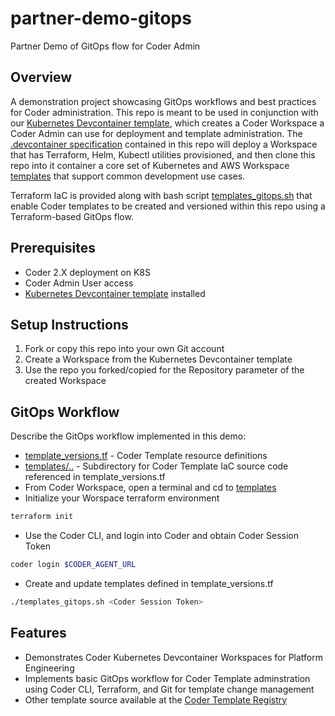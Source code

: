 # partner-demo-gitops

Partner Demo of GitOps flow for Coder Admin

## Overview
A demonstration project showcasing GitOps workflows and best practices for Coder administration. This repo is meant to be used in conjunction with our [Kubernetes Devcontainer template](https://registry.coder.com/templates/kubernetes-devcontainer), which creates a Coder Workspace a Coder Admin can use for deployment and template administration.  The [.devcontainer specification](./.devcontainer/) contained in this repo will deploy a Workspace that has Terraform, Helm, Kubectl utilities provisioned, and then clone this repo into it container a core set of Kubernetes and AWS Workspace [templates](./templates/) that support common development use cases. 

Terraform IaC is provided along with bash script [templates_gitops.sh](./templates/templates_gitops.sh) that enable Coder templates to be created and versioned within this repo using a Terraform-based GitOps flow.

## Prerequisites
- Coder 2.X deployment on K8S
- Coder Admin User access
- [Kubernetes Devcontainer template](https://registry.coder.com/templates/kubernetes-devcontainer) installed

## Setup Instructions
1. Fork or copy this repo into your own Git account
2. Create a Workspace from the Kubernetes Devcontainer template
3. Use the repo you forked/copied for the Repository parameter of the created Workspace

## GitOps Workflow
Describe the GitOps workflow implemented in this demo:
- [template_versions.tf](./templates/template_versions.tf) - Coder Template resource definitions
- [templates/..](./templates/) - Subdirectory for Coder Template IaC source code referenced in template_versions.tf
- From Coder Workspace, open a terminal and cd to [templates](./templates/)
- Initialize your Worspace terraform environment
```bash
terraform init
``` 
- Use the Coder CLI, and login into Coder and obtain Coder Session Token
```bash
coder login $CODER_AGENT_URL
```
- Create and update templates defined in template_versions.tf 
```bash
./templates_gitops.sh <Coder Session Token>
```

## Features
- Demonstrates Coder Kubernetes Devcontainer Workspaces for Platform Engineering
- Implements basic GitOps workflow for Coder Template adminstration using Coder CLI, Terraform, and Git for template change management 
- Other template source available at the [Coder Template Registry](https://registry.coder.com/templates)

